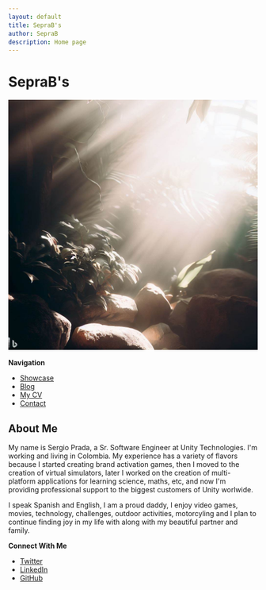 ```yaml
---
layout: default
title: SepraB's
author: SepraB
description: Home page
---
```


# SepraB's

![Banner Image](./assets/images/banner.jpeg)

**Navigation**
- [Showcase](./pages/static/showcase.md)
- [Blog](./pages/static/blog.md)
- [My CV](./pages/static/CV.md)
- [Contact](mailto:sergioeprada@hotmail.com?Subject=Hey%20Sergio%20I%20come%20from%20your%website)

## About Me
My name is Sergio Prada, a Sr. Software Engineer at Unity Technologies. I'm working and living in Colombia. My experience has a variety of flavors because I started creating brand activation games, then I moved to the creation of virtual simulators, later I worked on the creation of multi-platform applications for learning science, maths, etc, and now I'm providing professional support to the biggest customers of Unity worlwide.

I speak Spanish and English, I am a proud daddy, I enjoy video games, movies, technology, challenges, outdoor activities, motorcyling and I plan to continue finding joy in my life with along with my beautiful partner and family.

**Connect With Me**
- [Twitter](https://twitter.com/PinguinoSepraB)
- [LinkedIn](https://www.linkedin.com/in/seprab/)
- [GitHub](http://github.com/seprab)
